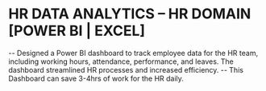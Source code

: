 # HR DATA ANALYTICS – HR DOMAIN [POWER BI | EXCEL]
--	Designed a Power BI dashboard to track employee data for the HR team, including working hours, attendance, performance, and leaves. The dashboard streamlined HR processes and increased efficiency.
--	This Dashboard can save 3-4hrs of work for the HR daily.
